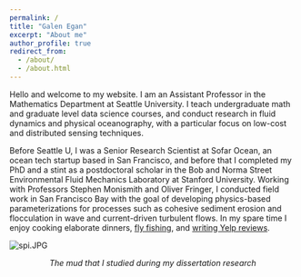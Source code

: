```yaml
---
permalink: /
title: "Galen Egan"
excerpt: "About me"
author_profile: true
redirect_from: 
  - /about/
  - /about.html
---
```


<!-- Google tag (gtag.js) -->
<script async src="https://www.googletagmanager.com/gtag/js?id=G-1G9CHBPGPG"></script>
<script>
  window.dataLayer = window.dataLayer || [];
  function gtag(){dataLayer.push(arguments);}
  gtag('js', new Date());

  gtag('config', 'G-1G9CHBPGPG');
</script>

Hello and welcome to my website. I am an Assistant Professor in the Mathematics Department at Seattle University. I teach undergraduate math and graduate level data science courses, and conduct research in fluid dynamics and physical oceanography, with a particular focus on low-cost and distributed sensing techniques. 

Before Seattle U, I was a Senior Research Scientist at Sofar Ocean, an ocean tech startup based in San Francisco, and before that I completed my PhD and a stint as a postdoctoral scholar in the Bob and Norma Street Environmental Fluid Mechanics Laboratory at Stanford University. Working with Professors Stephen Monismith and Oliver Fringer, I conducted field work in San Francisco Bay with the goal of developing physics-based parameterizations for processes such as cohesive sediment erosion and flocculation in wave and current-driven turbulent flows. In my spare time I enjoy cooking elaborate dinners, [fly fishing](../images/flyfishing.jpeg), and [writing Yelp reviews](https://www.yelp.com/user_details_reviews_self?userid=yosI54Xkh_tT0iL6U8STCQ).

![spi.JPG](../images/spi.JPG)
<div align="center"> <em>The mud that I studied during my dissertation research</em> </div>
